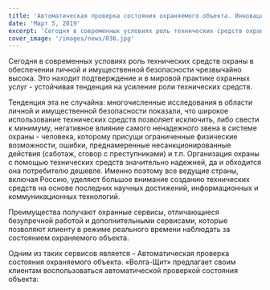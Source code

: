 ```yaml
---
title: 'Автоматическая проверка состояния охраняемого объекта. Инновации среди технических средств охраны'
date: 'Март 5, 2019'
excerpt: 'Сегодня в современных условиях роль технических средств охраны в обеспечении личной и имущественной безопасности чрезвычайно высока. Это находит подтверждение и в мировой практике охранных услуг - устойчивая тенденция на усиление роли технических средств.'
cover_image: '/images/news/036.jpg'
---
```


Сегодня в современных условиях роль технических средств охраны в обеспечении личной и имущественной безопасности чрезвычайно высока. Это находит подтверждение и в мировой практике охранных услуг - устойчивая тенденция на усиление роли технических средств.

Тенденция эта не случайна: многочисленные исследования в области личной и имущественной безопасности показали, что широкое использование технических средств позволяет исключить, либо свести к минимуму, негативное влияние самого ненадежного звена в системе охраны - человека, которому присущи ограниченные физические возможности, ошибки, преднамеренные несанкционированные действия (саботаж, сговор с преступниками) и т.п. Организация охраны с помощью технических средств значительно надежней, да и обходится она потребителю дешевле. Именно поэтому все ведущие страны, включая Россию, уделяют большое внимание созданию технических средств на основе последних научных достижений, информационных и коммуникационных технологий.

Преимущества получают охранные сервисы, отличающиеся безупречной работой и дополнительными сервисами, которые позволяют клиенту в режиме реального времени наблюдать за состоянием охраняемого объекта.

Одним из таких сервисов является - Автоматическая проверка состояния охраняемого объекта. «Волга-Щит» предлагает своим клиентам воспользоваться автоматической проверкой состояния объекта:
